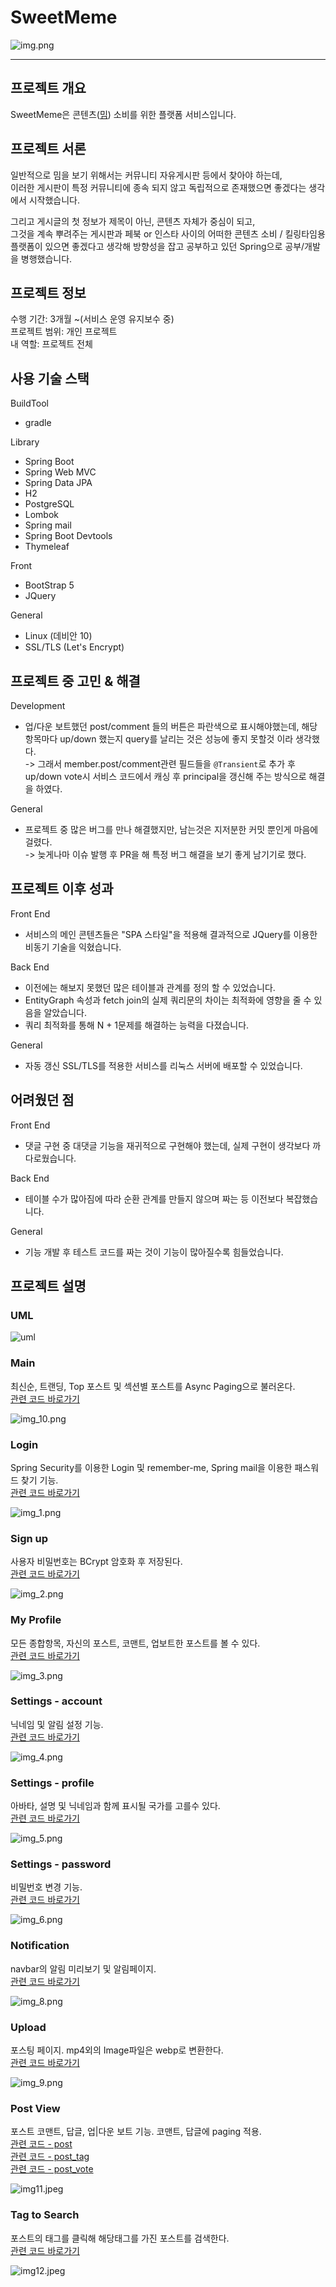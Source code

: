 # SweetMeme

![img.png](readMeRes/ians.png)

-----------------------

## 프로젝트 개요
SweetMeme은 콘텐츠([밈](https://ko.wikipedia.org/wiki/%EC%9D%B8%ED%84%B0%EB%84%B7_%EB%B0%88)) 소비를 위한 플랫폼 서비스입니다.

## 프로젝트 서론
일반적으로 밈을 보기 위해서는 커뮤니티 자유게시판 등에서 찾아야 하는데,   
이러한 게시판이 특정 커뮤니티에 종속 되지 않고 독립적으로 존재했으면 좋겠다는 생각에서 시작했습니다.     

그리고 게시글의 첫 정보가 제목이 아닌, 콘텐츠 자체가 중심이 되고,    
그것을 계속 뿌려주는 게시판과 페북 or 인스타 사이의 어떠한 콘텐츠 소비 / 킬링타임용 플랫폼이 있으면 좋겠다고 생각해 방향성을 잡고 공부하고 있던 Spring으로 공부/개발을 병행했습니다.

## 프로젝트 정보
수행 기간: 3개월 ~(서비스 운영 유지보수 중)   
프로젝트 범위: 개인 프로젝트    
내 역할: 프로젝트 전체

## 사용 기술 스택
BuildTool
* gradle

Library
* Spring Boot
* Spring Web MVC
* Spring Data JPA
* H2
* PostgreSQL
* Lombok
* Spring mail
* Spring Boot Devtools
* Thymeleaf

Front
* BootStrap 5
* JQuery

General
* Linux (데비안 10)
* SSL/TLS (Let's Encrypt)

## 프로젝트 중 고민 & 해결
Development
* 업/다운 보트했던 post/comment 들의 버튼은 파란색으로 표시해야했는데, 해당 항목마다 up/down 했는지 query를 날리는 것은 성능에 좋지 못할것 이라 생각했다.    
  -> 그래서 member.post/comment관련 필드들을 `@Transient`로 추가 후 up/down vote시 서비스 코드에서 캐싱 후 principal을 갱신해 주는 방식으로 해결을 하였다.

General
* 프로젝트 중 많은 버그를 만나 해결했지만, 남는것은 지저분한 커밋 뿐인게 마음에 걸렸다.     
    -> 늦게나마 이슈 발행 후 PR을 해 특정 버그 해결을 보기 좋게 남기기로 했다.
  


## 프로젝트 이후 성과
Front End
* 서비스의 메인 콘텐츠들은 "SPA 스타일"을 적용해 결과적으로 JQuery를 이용한 비동기 기술을 익혔습니다. 

Back End
* 이전에는 해보지 못했던 많은 테이블과 관계를 정의 할 수 있었습니다.
* EntityGraph 속성과 fetch join의 실제 쿼리문의 차이는 최적화에 영향을 줄 수 있음을 알았습니다.
* 쿼리 최적화를 통해 N + 1문제를 해결하는 능력을 다졌습니다.

General
* 자동 갱신 SSL/TLS를 적용한 서비스를 리눅스 서버에 배포할 수 있었습니다.  

## 어려웠던 점
Front End
* 댓글 구현 중 대댓글 기능을 재귀적으로 구현해야 했는데, 실제 구현이 생각보다 까다로웠습니다.

Back End
* 테이블 수가 많아짐에 따라 순환 관계를 만들지 않으며 짜는 등 이전보다 복잡했습니다.

General
* 기능 개발 후 테스트 코드를 짜는 것이 기능이 많아질수록 힘들었습니다.

## 프로젝트 설명

### UML
![uml](readMeRes/comment.png)

### Main
최신순, 트랜딩, Top 포스트 및 섹션별 포스트를 Async Paging으로 불러온다.   
[관련 코드 바로가기](src/main/java/dev/valium/sweetmeme/module/section)

![img_10.png](readMeRes/img_10.png)

### Login
Spring Security를 이용한 Login 및 remember-me, Spring mail을 이용한 패스워드 찾기 기능.  
[관련 코드 바로가기](src/main/java/dev/valium/sweetmeme/module/member)

![img_1.png](readMeRes/img_1.png)

### Sign up
사용자 비밀번호는 BCrypt 암호화 후 저장된다.     
[관련 코드 바로가기](src/main/java/dev/valium/sweetmeme/module/member)

![img_2.png](readMeRes/img_2.png)

### My Profile
모든 종합항목, 자신의 포스트, 코맨트, 업보트한 포스트를 볼 수 있다.    
[관련 코드 바로가기](src/main/java/dev/valium/sweetmeme/module/post)

![img_3.png](readMeRes/img_3.png)

### Settings - account
닉네임 및 알림 설정 기능.     
[관련 코드 바로가기](src/main/java/dev/valium/sweetmeme/module/member)

![img_4.png](readMeRes/img_4.png)

### Settings - profile
아바타, 설명 및 닉네임과 함께 표시될 국가를 고를수 있다.  
[관련 코드 바로가기](src/main/java/dev/valium/sweetmeme/module/member)

![img_5.png](readMeRes/img_5.png)

### Settings - password
비밀번호 변경 기능.     
[관련 코드 바로가기](src/main/java/dev/valium/sweetmeme/module/member)

![img_6.png](readMeRes/img_6.png)

### Notification
navbar의 알림 미리보기 및 알림페이지.    
[관련 코드 바로가기](src/main/java/dev/valium/sweetmeme/module/notifications)  

![img_8.png](readMeRes/img_8.png)

### Upload
포스팅 페이지. mp4외의 Image파일은 webp로 변환한다.         
[관련 코드 바로가기](src/main/java/dev/valium/sweetmeme/module/post)

![img_9.png](readMeRes/img_9.png)

### Post View
포스트 코맨트, 답글, 업|다운 보트 기능. 코맨트, 답글에 paging 적용.    
[관련 코드 - post](src/main/java/dev/valium/sweetmeme/module/post)   
[관련 코드 - post_tag](src/main/java/dev/valium/sweetmeme/module/post)   
[관련 코드 - post_vote](src/main/java/dev/valium/sweetmeme/module/post)   

![img11.jpeg](readMeRes/img11.jpeg)

### Tag to Search
포스트의 태그를 클릭해 해당태그를 가진 포스트를 검색한다.    
[관련 코드 바로가기](src/main/java/dev/valium/sweetmeme/module/section)

![img12.jpeg](readMeRes/img12.jpeg)